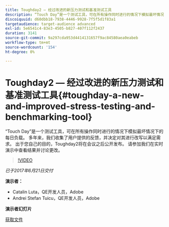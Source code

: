 ```yaml
---
title: Toughday2 — 经过改进的新压力测试和基准测试工具
description: “Touch Day”是一个测试工具，可在所有操作同时进行的情况下模拟最坏情况下的每日负载。 多年来，我们收集了用户提供的反馈，并决定对其进行改写以满足需求。
discoiquuid: d60dbb18-7938-4446-9928-7f5f5d1f83a1
targetaudience: target-audience advanced
exl-id: 5e6541c4-83e3-4505-b827-407f112f2437
duration: 3141
source-git-commit: 9a297cda953d4414131657f9ac84580aea0eabeb
workflow-type: tm+mt
source-wordcount: '154'
ht-degree: 0%

---
```


# Toughday2 — 经过改进的新压力测试和基准测试工具{#toughday-a-new-and-improved-stress-testing-and-benchmarking-tool}

“Touch Day”是一个测试工具，可在所有操作同时进行的情况下模拟最坏情况下的每日负载。 多年来，我们收集了用户提供的反馈，并决定对其进行改写以满足需求。 出于您自己的目的，Toughday2将在会议之后公开发布。 请参加我们在实时演示中查看结果并讨论更改。

>[!VIDEO](https://video.tv.adobe.com/v/18935/?quality=9)

*已于2017年6月21日交付*

**演示者：**

* Catalin Luta，QE开发人员，Adobe
* Andrei Stefan Tuicu，QE开发人员，Adobe

**演示者幻灯片**

[获取文件](assets/aem-gems-toughday2.pdf)
<!--
[Get back to the Overview](https://helpx.adobe.com/cn/experience-manager/kt/eseminars/gems/aem-index.html)
-->

